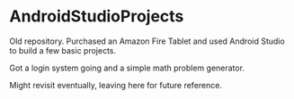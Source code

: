 # AndroidStudioProjects

Old repository. Purchased an Amazon Fire Tablet and used Android Studio to build a few basic projects.

Got a login system going and a simple math problem generator.

Might revisit eventually, leaving here for future reference.
